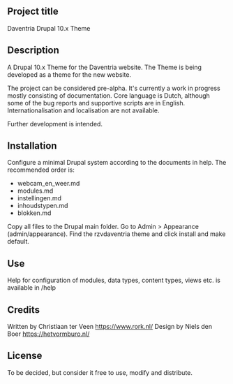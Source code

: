 ## Project title

Daventria Drupal 10.x Theme

## Description

A Drupal 10.x Theme for the Daventria website. The Theme is being developed as a theme for the new website.

The project can be considered pre-alpha. It's currently a work in progress mostly consisting of documentation. Core language is Dutch, although some of the bug reports and supportive scripts are in English. Internationalisation and localisation are not available.

Further development is intended.

## Installation

Configure a minimal Drupal system according to the documents in help. The recommended order is:

- webcam_en_weer.md
- modules.md
- instellingen.md
- inhoudstypen.md
- blokken.md

Copy all files to the Drupal main folder.
Go to Admin > Appearance (admin/appearance).
Find the rzvdaventria theme and click install and make default.


## Use

Help for configuration of modules, data types, content types, views etc. is available in /help

## Credits

Written by Christiaan ter Veen https://www.rork.nl/
Design by Niels den Boer https://hetvormburo.nl/

## License

To be decided, but consider it free to use, modify and distribute.
